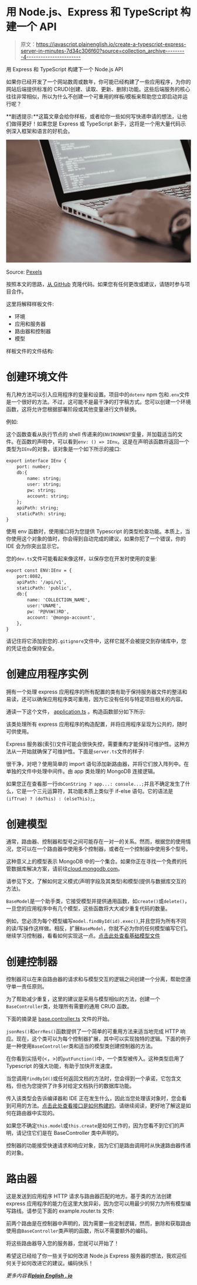 # 用 Node.js、Express 和 TypeScript 构建一个 API

> 原文：<https://javascript.plainenglish.io/create-a-typescript-express-server-in-minutes-7d34c306f60?source=collection_archive---------4----------------------->

用 Express 和 TypeScript 构建下一个 Node.js API

如果你已经开发了一个网站数周或数年，你可能已经构建了一些应用程序，为你的网站后端提供标准的 CRUD(创建、读取、更新、删除)功能。这些后端服务的核心往往非常相似，所以为什么不创建一个可重用的样板/模板来帮助您立即启动并运行呢？

**剧透提示:**这篇文章会给你样板，或者给你一些如何写快递申请的想法，让他们做得更好！如果您是 Express 或 TypeScript 新手，这将是一个用大量代码示例深入框架和语言的好机会。

![](img/02bf6e9309c7b458737d54bb75e43224.png)

Source: [Pexels](https://www.pexels.com/photo/person-using-macbook-pro-574077/)

按照本文的思路，[从 GitHub](https://github.com/MR-DS-20/express-template) 克隆代码。如果您有任何更改或建议，请随时参与项目合作。

这里将解释样板文件:

*   环境
*   应用和服务器
*   路由器和控制器
*   模型

样板文件的文件结构:

# 创建环境文件

有几种方法可以引入应用程序的变量和设置。项目中的`dotenv` npm 包和`.env`文件是一个很好的方法。不过，这可能不是最干净的打字稿方式。您可以创建一个环境函数，这将允许您根据部署阶段或其他变量进行文件替换。

例如:

这个函数查看从执行节点的 shell 传递来的`ENVIRONMENT`变量，并加载适当的文件。在函数的声明中，可以看到`env: () => IEnv`。这是在声明该函数将返回一个类型为`IEnv`的对象，该对象是一个如下所示的接口:

```
export interface IEnv {
    port: number;
    db:{
        name: string;
        user: string;
        pw: string;
        account: string;
    };
    apiPath: string;
    staticPath: string;
}
```

使用 env 函数时，使用接口将为您提供 Typescript 的类型检查功能。本质上，当你使用这个对象的值时，你会得到自动完成的建议，如果你犯了一个错误，你的 IDE 会为你突出显示它。

您的`dev.ts`文件可能看起来像这样，以保存您在开发时使用的变量:

```
export const ENV:IEnv = {
    port:8082,
    apiPath: '/api/v1',
    staticPath: 'public',
    db:{
        name: 'COLLECTION_NAME',
        user:'UNAME',
        pw: 'P@%%W()RD',
        account: '@mongo-account',
    },
}
```

请记住将它添加到您的`.gitignore`文件中，这样它就不会被提交到存储库中，您的凭证也会保持安全。

# 创建应用程序实例

拥有一个处理 express 应用程序的所有配置的类有助于保持服务器文件的整洁和易读，还可以确保应用程序类可重用，因为它没有任何与特定项目相关的内容。

通读一下这个文件， [application.ts](https://github.com/MR-DS-20/express-template/blob/master/src/application.ts) 。构造函数部分如下所示:

该类处理所有 express 应用程序的构造配置，并将应用程序呈现为公共的，随时可供使用。

Express 服务器(索引)文件可能会很快失控，需要重构才能保持可维护性。这种方法从一开始就确保了可维护性。下面是`server.ts`文件的样子:

很干净，对吧？使用简单的 import 语句添加新路由器，并将它们放入阵列中。在单独的文件中处理中间件。由 app 类处理的 MongoDB 连接逻辑。

如果您正在查看那一行`dbConString ? app...: console...;`并且不确定发生了什么，它是一个三元运算符，其功能本质上类似于 if-else 语句。它的语法是`(ifTrue) ? (doThis) : (elseThis);`。

# 创建模型

通常，路由器、控制器和型号之间可能存在一对一的关系。然而，根据您的使用情况，您可以在一个路由器中使用多个控制器，或者在一个控制器中使用多个型号。

这种意义上的模型表示 MongoDB 中的一个集合。如果你正在寻找一个免费的托管数据库解决方案，请前往[cloud.mongodb.com](http://cloud.mongodb.com)。

请参见下文，了解如何定义模式(声明字段及其类型)和模型(提供与数据库交互的方法)。

`BaseModel`是一个助手类，它接受模型并提供通用函数，如`create()`或`delete()`，一旦您的应用程序中有几个模型，这些函数将大大减少重复代码的数量。

例如，您必须为每个模型编写`model.findById(id).exec()`,并且您将为所有不同的读/写操作这样做。相反，扩展`BaseModel`，你就不必为你的任何模型编写它们。继续学习控制器，看看如何实现这一点。[点击此处查看基础模型文件](https://github.com/MR-DS-20/express-template/blob/master/src/models/base.model.ts)

# 创建控制器

控制器可以在来自路由器的请求和与模型交互的逻辑之间创建一个分离，帮助您遵守单一责任原则。

为了帮助减少重复，这里的建议是采用与模型相似的方法，创建一个`BaseController`类，处理所有需要的通用 CRUD 函数。

下面的摘录是 [base.controller.ts](https://github.com/MR-DS-20/express-template/blob/master/src/controllers/base.controller.ts) 文件的开始。

`jsonRes()`和`errRes()`函数提供了一个简单的可重用方法来适当地完成 HTTP 响应。现在，这个类可以为每个控制器扩展，其中可以实现独特的逻辑。下面的例子是一种使用`BaseController`类和适当的模型类创建控制器的方法。

在你看到尖括号(<，>)的`putFunction()`中，一个类型被传入。这种类型启用了 Typescript 的强大功能，有助于加快开发速度。

当您调用`findById()`或任何返回文档的方法时，您会得到一个承诺，它包含文档，但也为您提供了许多对给定文档执行的数据库功能。

传入该类型会告诉编译器和 IDE 正在发生什么，因此当您处理该对象时，您会看到可用的方法。[点击此处查看接口是如何构建的](https://github.com/MR-DS-20/express-template/blob/master/src/interfaces/example.interface.ts)。请继续阅读，更好地了解这是如何在路由器中实现的。

如果您不确定`this.model`或`this.create`是如何工作的，因为您看不到它们的声明，请记住它们是在 BaseController 类中声明的。

控制器的功能接受快速请求和响应对象，因为它们是路由调用时从快速路由器传递的对象。

# 路由器

这是发送到应用程序 HTTP 请求与路由器匹配的地方。基于类的方法创建 express 应用程序的能力在这里大放异彩，因为您可以用最少的努力为所有模型编写路线。请参见下面的 example.router.ts 文件:

前两个路由是在控制器中声明的，因为需要一些定制逻辑，然而，删除和获取路由使用由`BaseController`类声明的函数，所以不需要额外的编码。

将这些路由器导入您的服务器，您就可以开始了！

希望这已经给了你一些关于如何改进 Node.js Express 服务器的想法，我欢迎任何关于如何改进它的建议。编码快乐！

*更多内容看*[***plain English . io***](http://plainenglish.io/)